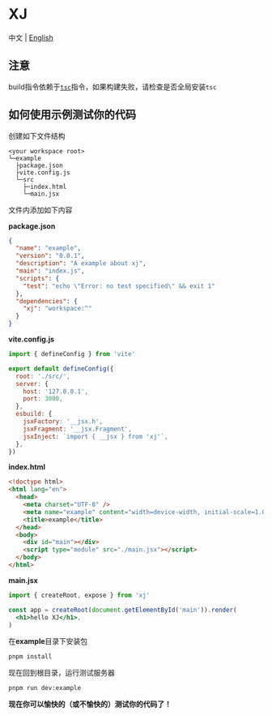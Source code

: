 # XJ

中文 | [English](./README.md)

## 注意

build指令依赖于[`tsc`](https://www.typescriptlang.org/docs/handbook/compiler-options.html)指令，如果构建失败，请检查是否全局安装`tsc`

## 如何使用示例测试你的代码

创建如下文件结构

```
<your workspace root>
└─example
  ├package.json
  ├vite.config.js
  └─src
    ├─index.html
    └─main.jsx
```

文件内添加如下内容

**package.json**

```json
{
  "name": "example",
  "version": "0.0.1",
  "description": "A example about xj",
  "main": "index.js",
  "scripts": {
    "test": "echo \"Error: no test specified\" && exit 1"
  },
  "dependencies": {
    "xj": "workspace:^"
  }
}
```

**vite.config.js**

```js
import { defineConfig } from 'vite'

export default defineConfig({
  root: './src/',
  server: {
    host: '127.0.0.1',
    port: 3000,
  },
  esbuild: {
    jsxFactory: '__jsx.h',
    jsxFragment: '__jsx.Fragment',
    jsxInject: `import { __jsx } from 'xj'`,
  },
})
```

**index.html**

```html
<!doctype html>
<html lang="en">
  <head>
    <meta charset="UTF-8" />
    <meta name="example" content="width=device-width, initial-scale=1.0" />
    <title>example</title>
  </head>
  <body>
    <div id="main"></div>
    <script type="module" src="./main.jsx"></script>
  </body>
</html>
```

**main.jsx**

```jsx
import { createRoot, expose } from 'xj'

const app = createRoot(document.getElementById('main')).render(
  <h1>hello XJ</h1>,
)
```

在**example**目录下安装包

```shell
pnpm install
```

现在回到根目录，运行测试服务器

```shell
pnpm run dev:example
```

**现在你可以愉快的（或不愉快的）测试你的代码了！**
